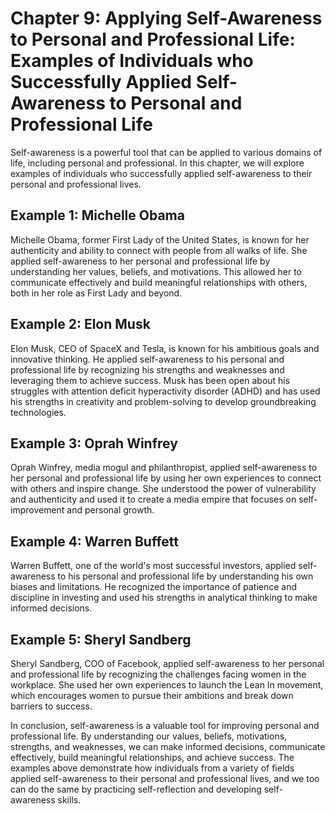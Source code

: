 Chapter 9: Applying Self-Awareness to Personal and Professional Life: Examples of Individuals who Successfully Applied Self-Awareness to Personal and Professional Life
=======================================================================================================================================================================

Self-awareness is a powerful tool that can be applied to various domains of life, including personal and professional. In this chapter, we will explore examples of individuals who successfully applied self-awareness to their personal and professional lives.

Example 1: Michelle Obama
-------------------------

Michelle Obama, former First Lady of the United States, is known for her authenticity and ability to connect with people from all walks of life. She applied self-awareness to her personal and professional life by understanding her values, beliefs, and motivations. This allowed her to communicate effectively and build meaningful relationships with others, both in her role as First Lady and beyond.

Example 2: Elon Musk
--------------------

Elon Musk, CEO of SpaceX and Tesla, is known for his ambitious goals and innovative thinking. He applied self-awareness to his personal and professional life by recognizing his strengths and weaknesses and leveraging them to achieve success. Musk has been open about his struggles with attention deficit hyperactivity disorder (ADHD) and has used his strengths in creativity and problem-solving to develop groundbreaking technologies.

Example 3: Oprah Winfrey
------------------------

Oprah Winfrey, media mogul and philanthropist, applied self-awareness to her personal and professional life by using her own experiences to connect with others and inspire change. She understood the power of vulnerability and authenticity and used it to create a media empire that focuses on self-improvement and personal growth.

Example 4: Warren Buffett
-------------------------

Warren Buffett, one of the world's most successful investors, applied self-awareness to his personal and professional life by understanding his own biases and limitations. He recognized the importance of patience and discipline in investing and used his strengths in analytical thinking to make informed decisions.

Example 5: Sheryl Sandberg
--------------------------

Sheryl Sandberg, COO of Facebook, applied self-awareness to her personal and professional life by recognizing the challenges facing women in the workplace. She used her own experiences to launch the Lean In movement, which encourages women to pursue their ambitions and break down barriers to success.

In conclusion, self-awareness is a valuable tool for improving personal and professional life. By understanding our values, beliefs, motivations, strengths, and weaknesses, we can make informed decisions, communicate effectively, build meaningful relationships, and achieve success. The examples above demonstrate how individuals from a variety of fields applied self-awareness to their personal and professional lives, and we too can do the same by practicing self-reflection and developing self-awareness skills.
